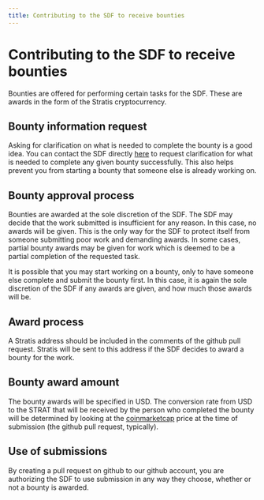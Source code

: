 ```yaml
---
title: Contributing to the SDF to receive bounties
---
```


# Contributing to the SDF to receive bounties

Bounties are offered for performing certain tasks for the SDF. These are awards in the form of the Stratis cryptocurrency.

## Bounty information request

Asking for clarification on what is needed to complete the bounty is a good idea. You can contact the SDF directly [here](/#contact_sdf) to request clarification for what is needed to complete any given bounty successfully. This also helps prevent you from starting a bounty that someone else is already working on.

## Bounty approval process

Bounties are awarded at the sole discretion of the SDF. The SDF may decide that the work submitted is insufficient for any reason. In this case, no awards will be given. This is the only way for the SDF to protect itself from someone submitting poor work and demanding awards. In some cases, partial bounty awards may be given for work which is deemed to be a partial completion of the requested task.

It is possible that you may start working on a bounty, only to have someone else complete and submit the bounty first. In this case, it is again the sole discretion of the SDF if any awards are given, and how much those awards will be.

## Award process

A Stratis address should be included in the comments of the github pull request. Stratis will be sent to this address if the SDF decides to award a bounty for the work.

## Bounty award amount

The bounty awards will be specified in USD. The conversion rate from USD to the STRAT that will be received by the person who completed the bounty will be determined by looking at the [coinmarketcap](https://coinmarketcap.com/currencies/stratis/#markets) price at the time of submission (the github pull request, typically).

## Use of submissions

By creating a pull request on github to our github account, you are authorizing the SDF to use submission in any way they choose, whether or not a bounty is awarded.